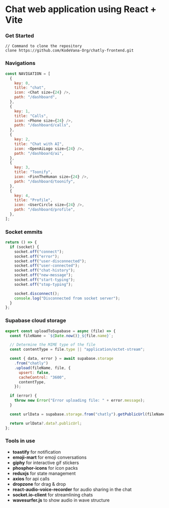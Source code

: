 # Chat web application using React + Vite

### Get Started

```
// Command to clone the repository
clone https://github.com/KodeVana-Org/chatly-frontend.git

```

### Navigations

```js
const NAVIGATION = [
  {
    key: 0,
    title: "chat",
    icon: <Chat size={24} />,
    path: "/dashboard",
  },
  {
    key: 1,
    title: "Calls",
    icon: <Phone size={24} />,
    path: "/dashboard/calls",
  },
  {
    key: 2,
    title: "Chat with AI",
    icon: <OpenAiLogo size={24} />,
    path: "/dashboard/ai",
  },
  {
    key: 3,
    title: "Toonify",
    icon: <FinnTheHuman size={24} />,
    path: "/dashboard/toonify",
  },
  {
    key: 4,
    title: "Profile",
    icon: <UserCircle size={24} />,
    path: "/dashboard/profile",
  },
];
```

### Socket emmits

```js
return () => {
  if (socket) {
    socket.off("connect");
    socket.off("error");
    socket.off("user-disconnected");
    socket.off("user-connected");
    socket.off("chat-history");
    socket.off("new-message");
    socket.off("start-typing");
    socket.off("stop-typing");

    socket.disconnect();
    console.log("Disconnected from socket server");
  }
};
```

### Supabase cloud storage

```js
export const uploadToSupabase = async (file) => {
  const fileName = `${Date.now()}_${file.name}`;

  // Determine the MIME type of the file
  const contentType = file.type || "application/octet-stream";

  const { data, error } = await supabase.storage
    .from("chatly")
    .upload(fileName, file, {
      upsert: false,
      cacheControl: "3600",
      contentType,
    });

  if (error) {
    throw new Error("Error uploading file: " + error.message);
  }

  const urlData = supabase.storage.from("chatly").getPublicUrl(fileName);

  return urlData?.data?.publicUrl;
};
```

### Tools in use

- **toastify** for notification
- **emoji-mart** for emoji conversations
- **giphy** for interactive gif stickers
- **phosphor-icons** for icon packs
- **reduxjs** for state management
- **axios** for api calls
- **dropzone** for drag & drop
- **react-audio-voice-recorder** for audio sharing in the chat
- **socket.io-client** for streamlining chats
- **wavesurfer.js** to show audio in wave structure
